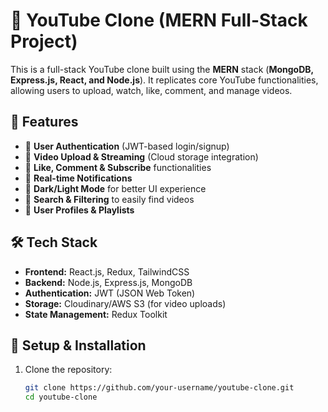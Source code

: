 # 🎥 YouTube Clone (MERN Full-Stack Project)  

This is a full-stack YouTube clone built using the **MERN** stack (**MongoDB, Express.js, React, and Node.js**). It replicates core YouTube functionalities, allowing users to upload, watch, like, comment, and manage videos.  

## 🚀 Features  
- 🔹 **User Authentication** (JWT-based login/signup)  
- 🔹 **Video Upload & Streaming** (Cloud storage integration)  
- 🔹 **Like, Comment & Subscribe** functionalities  
- 🔹 **Real-time Notifications**  
- 🔹 **Dark/Light Mode** for better UI experience  
- 🔹 **Search & Filtering** to easily find videos  
- 🔹 **User Profiles & Playlists**  

## 🛠️ Tech Stack  
- **Frontend:** React.js, Redux, TailwindCSS  
- **Backend:** Node.js, Express.js, MongoDB  
- **Authentication:** JWT (JSON Web Token)  
- **Storage:** Cloudinary/AWS S3 (for video uploads)  
- **State Management:** Redux Toolkit  

## 📌 Setup & Installation  
1. Clone the repository:  
   ```sh
   git clone https://github.com/your-username/youtube-clone.git  
   cd youtube-clone  
